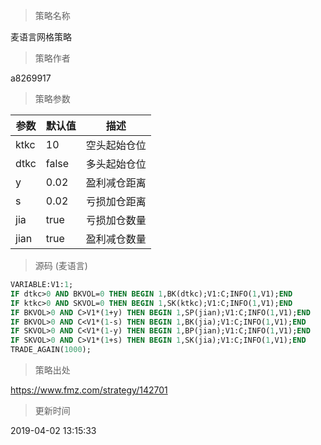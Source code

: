 
> 策略名称

麦语言网格策略

> 策略作者

a8269917



> 策略参数



|参数|默认值|描述|
|----|----|----|
|ktkc|10|空头起始仓位|
|dtkc|false|多头起始仓位|
|y|0.02|盈利减仓距离|
|s|0.02|亏损加仓距离|
|jia|true|亏损加仓数量|
|jian|true|盈利减仓数量|


> 源码 (麦语言)

``` pascal
VARIABLE:V1:1;
IF dtkc>0 AND BKVOL=0 THEN BEGIN 1,BK(dtkc);V1:C;INFO(1,V1);END
IF ktkc>0 AND SKVOL=0 THEN BEGIN 1,SK(ktkc);V1:C;INFO(1,V1);END
IF BKVOL>0 AND C>V1*(1+y) THEN BEGIN 1,SP(jian);V1:C;INFO(1,V1);END
IF BKVOL>0 AND C<V1*(1-s) THEN BEGIN 1,BK(jia);V1:C;INFO(1,V1);END
IF SKVOL>0 AND C<V1*(1-y) THEN BEGIN 1,BP(jian);V1:C;INFO(1,V1);END
IF SKVOL>0 AND C>V1*(1+s) THEN BEGIN 1,SK(jia);V1:C;INFO(1,V1);END
TRADE_AGAIN(1000);
```

> 策略出处

https://www.fmz.com/strategy/142701

> 更新时间

2019-04-02 13:15:33
